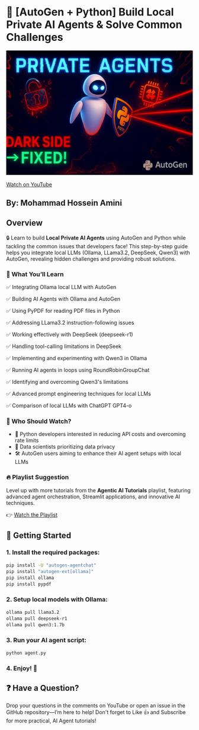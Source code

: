 # 🚀 \[AutoGen + Python] Build Local Private AI Agents & Solve Common Challenges

![Video Thumbnail](images/thumbnail.jpg)

[Watch on YouTube](https://youtu.be/YourVideoLinkHere)

## By: Mohammad Hossein Amini

## Overview

🔒 Learn to build **Local Private AI Agents** using AutoGen and Python while tackling the common issues that developers face! This step-by-step guide helps you integrate local LLMs (Ollama, LLama3.2, DeepSeek, Qwen3) with AutoGen, revealing hidden challenges and providing robust solutions.

### 🎯 What You’ll Learn

✅ Integrating Ollama local LLM with AutoGen

✅ Building AI Agents with Ollama and AutoGen

✅ Using PyPDF for reading PDF files in Python

✅ Addressing LLama3.2 instruction-following issues

✅ Working effectively with DeepSeek (deepseek-r1)

✅ Handling tool-calling limitations in DeepSeek

✅ Implementing and experimenting with Qwen3 in Ollama

✅ Running AI agents in loops using RoundRobinGroupChat

✅ Identifying and overcoming Qwen3's limitations

✅ Advanced prompt engineering techniques for local LLMs

✅ Comparison of local LLMs with ChatGPT GPT4-o

### 👥 Who Should Watch?

- 🐍 Python developers interested in reducing API costs and overcoming rate limits
- 🔐 Data scientists prioritizing data privacy
- 🛠️ AutoGen users aiming to enhance their AI agent setups with local LLMs

### 🔥 Playlist Suggestion

Level up with more tutorials from the **Agentic AI Tutorials** playlist, featuring advanced agent orchestration, Streamlit applications, and innovative AI techniques.

👉 [Watch the Playlist](https://www.youtube.com/yourplaylistlink)

## 📂 Getting Started

### 1. Install the required packages:

```bash
pip install -U "autogen-agentchat"
pip install "autogen-ext[ollama]"
pip install ollama
pip install pypdf
```

### 2. Setup local models with Ollama:

```bash
ollama pull llama3.2
ollama pull deepseek-r1
ollama pull qwen3:1.7b
```

### 3. Run your AI agent script:

```bash
python agent.py
```

### 4. Enjoy! 🚀

## ❓ Have a Question?

Drop your questions in the comments on YouTube or open an issue in the GitHub repository—I’m here to help! Don't forget to Like 👍 and Subscribe for more practical, AI Agent tutorials!
